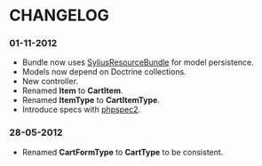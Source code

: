 CHANGELOG
=========

### 01-11-2012

* Bundle now uses [SyliusResourceBundle](http://github.com/Sylius/SyliusResourceBundle) for model persistence.
* Models now depend on Doctrine collections.
* New controller.
* Renamed **Item** to **CartItem**.
* Renamed **ItemType** to **CartItemType**.
* Introduce specs with [phpspec2](http://phpspec.net).

### 28-05-2012

* Renamed **CartFormType** to **CartType** to be consistent.
